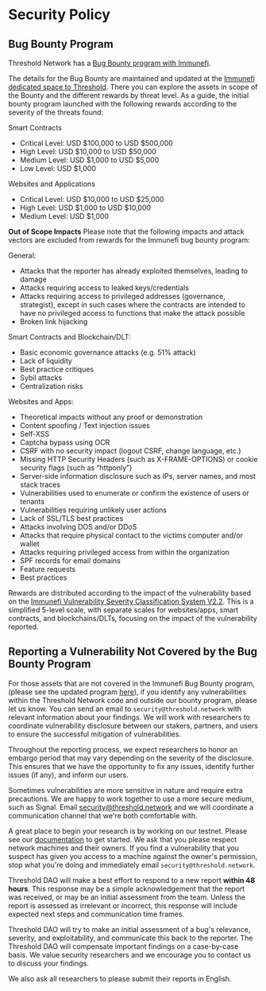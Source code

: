 # Security Policy

## Bug Bounty Program

Threshold Network has a [Bug Bounty program with Immunefi](https://immunefi.com/bounty/thresholdnetwork/).

The details for the Bug Bounty are maintained and updated at the [Immunefi dedicated space to Threshold](https://immunefi.com/bounty/thresholdnetwork/). There you can explore the assets in scope of the Bounty and the different rewards by threat level. As a guide, the initial bounty program launched with the following rewards according to the severity of the threats found:

Smart Contracts
- Critical Level: USD $100,000 to USD $500,000
- High Level: USD $10,000 to USD $50,000
- Medium Level: USD $1,000 to USD $5,000
- Low Level: USD $1,000

Websites and Applications
- Critical Level: USD $10,000 to USD $25,000
- High Level: USD $1,000 to USD $10,000
- Medium Level: USD $1,000

**Out of Scope Impacts**
Please note that the following impacts and attack vectors are excluded from rewards for the Immunefi bug bounty program:

General: 
- Attacks that the reporter has already exploited themselves, leading to damage
- Attacks requiring access to leaked keys/credentials
- Attacks requiring access to privileged addresses (governance, strategist), except in such cases where the contracts are intended to have no privileged access to functions that make the attack possible
- Broken link hijacking

Smart Contracts and Blockchain/DLT: 
- Basic economic governance attacks (e.g. 51% attack)
- Lack of liquidity
- Best practice critiques
- Sybil attacks
- Centralization risks

Websites and Apps: 
- Theoretical impacts without any proof or demonstration
- Content spoofing / Text injection issues
- Self-XSS
- Captcha bypass using OCR
- CSRF with no security impact (logout CSRF, change language, etc.)
- Missing HTTP Security Headers (such as X-FRAME-OPTIONS) or cookie security flags (such as “httponly”)
- Server-side information disclosure such as IPs, server names, and most stack traces
- Vulnerabilities used to enumerate or confirm the existence of users or tenants
- Vulnerabilities requiring unlikely user actions
- Lack of SSL/TLS best practices
- Attacks involving DOS and/or DDoS
- Attacks that require physical contact to the victims computer and/or wallet
- Attacks requiring privileged access from within the organization
- SPF records for email domains
- Feature requests
- Best practices

Rewards are distributed according to the impact of the vulnerability based on the [Immunefi Vulnerability Severity Classification System V2.2](https://immunefi.com/immunefi-vulnerability-severity-classification-system-v2-2/). This is a simplified 5-level scale, with separate scales for websites/apps, smart contracts, and blockchains/DLTs, focusing on the impact of the vulnerability reported. 


## Reporting a Vulnerability Not Covered by the Bug Bounty Program

For those assets that are not covered in the Immunefi Bug Bounty program, (please see the updated program [here](https://immunefi.com/bounty/thresholdnetwork/)), if you identify any vulnerabilities within the Threshold Network code and outside our bounty program, please let us know. You can send an email to `security@threshold.network` with relevant information about your findings. We will work with researchers to coordinate vulnerability disclosure between our stakers, partners, and users to ensure the successful mitigation of vulnerabilities.

Throughout the reporting process, we expect researchers to honor an embargo period that may vary depending on the severity of the disclosure. This ensures that we have the opportunity to fix any issues, identify further issues (if any), and inform our users.

Sometimes vulnerabilities are more sensitive in nature and require extra precautions. We are happy to work together to use a more secure medium, such as Signal. Email security@threshold.network and we will coordinate a communication channel that we're both comfortable with.

A great place to begin your research is by working on our testnet. Please see our [documentation](https://docs.threshold.network) to get started. We ask that you please respect network machines and their owners. If you find a vulnerability that you suspect has given you access to a machine against the owner's permission, stop what you're doing and immediately email `security@threshold.network`.

Threshold DAO will make a best effort to respond to a new report **within 48 hours**. This response may be a simple acknowledgement that the report was received, or may be an initial assessment from the team. Unless the report is assessed as irrelevant or incorrect, this response will include expected next steps and communication time frames.

Threshold DAO will try to make an initial assessment of a bug's relevance, severity, and exploitability, and communicate this back to the reporter. The Threshold DAO will compensate important findings on a case-by-case basis. We value security researchers and we encourage you to contact us to discuss your findings.

We also ask all researchers to please submit their reports in English.


